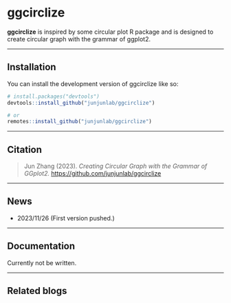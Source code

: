 # ggcirclize
 

<!-- badges: start -->

**ggcirclize** is inspired by some circular plot R package and is designed to create circular graph with the grammar of ggplot2.

<!-- badges: end -->

---

## Installation

You can install the development version of ggcirclize like so:

``` r
# install.packages("devtools")
devtools::install_github("junjunlab/ggcirclize")

# or
remotes::install_github("junjunlab/ggcirclize")
```

---

## Citation

> Jun Zhang (2023). *Creating Circular Graph with the Grammar of GGplot2.*  https://github.com/junjunlab/ggcirclize

---

## News

- 2023/11/26  (First version pushed.)
---

## Documentation

Currently not be written.

---

## Related blogs

